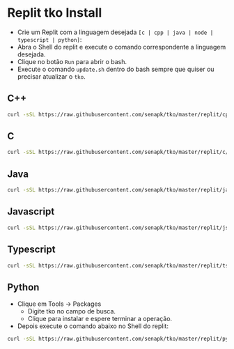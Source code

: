 # Replit tko Install

- Crie um Replit com a linguagem desejada `[c | cpp | java | node | typescript | python]`:
- Abra o Shell do replit e execute o comando correspondente a linguagem desejada.
- Clique no botão `Run` para abrir o bash.
- Execute o comando `update.sh` dentro do bash sempre que quiser ou precisar atualizar o `tko`.

## C++

```bash
curl -sSL https://raw.githubusercontent.com/senapk/tko/master/replit/cpp/update.sh | bash
```

## C

```bash
curl -sSL https://raw.githubusercontent.com/senapk/tko/master/replit/c/update.sh | bash
```

## Java

```bash
curl -sSL https://raw.githubusercontent.com/senapk/tko/master/replit/java/update.sh | bash
```

## Javascript

```bash
curl -sSL https://raw.githubusercontent.com/senapk/tko/master/replit/js/update.sh | bash
```

## Typescript

```bash
curl -sSL https://raw.githubusercontent.com/senapk/tko/master/replit/ts/update.sh | bash
```

## Python

- Clique em Tools -> Packages
  - Digite tko no campo de busca.
  - Clique para instalar e espere terminar a operação.
- Depois execute o comando abaixo no Shell do replit:

```bash
curl -sSL https://raw.githubusercontent.com/senapk/tko/master/replit/py/update.sh | bash
```
